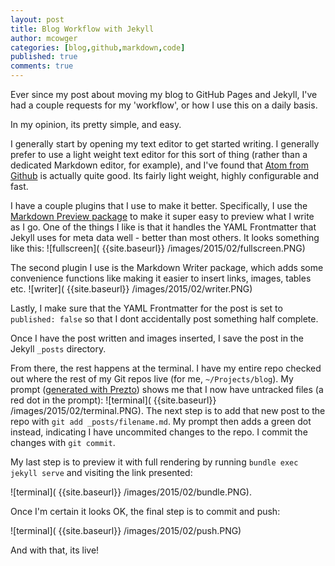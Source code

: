 ```yaml
---
layout: post
title: Blog Workflow with Jekyll
author: mcowger
categories: [blog,github,markdown,code]
published: true
comments: true
---
```


Ever since my post about moving my blog to GitHub Pages and Jekyll, I've had a couple requests for my 'workflow', or how I use this on a daily basis.

In my opinion, its pretty simple, and easy.

I generally start by opening my text editor to get started writing.  I generally prefer to use a light weight text editor for this sort of thing (rather than a dedicated Markdown editor, for example), and I've found that  [Atom from Github](https://atom.io/) is actually quite good.  Its fairly light weight, highly configurable and fast.

I have a couple plugins that I use to make it better.  Specifically, I use the [Markdown Preview package](https://github.com/atom/markdown-preview) to make it super easy to preview what I write as I go.  One of the things I like is that it handles the YAML Frontmatter that Jekyll uses for meta data well - better than most others.  It looks something like this:
![fullscreen]( {{site.baseurl}} /images/2015/02/fullscreen.PNG)

The second plugin I use is the Markdown Writer package, which adds some convenience functions like making it easier to insert links, images, tables etc.
![writer]( {{site.baseurl}} /images/2015/02/writer.PNG)

Lastly, I make sure that the YAML Frontmatter for the post is set to `published: false` so that I dont accidentally post something half complete.

Once I have the post written and images inserted, I save the post in the Jekyll `_posts` directory.  

From there, the rest happens at the terminal.  I have my entire repo checked out where the rest of my Git repos live (for me, `~/Projects/blog`).  My prompt ([generated with Prezto](https://github.com/sorin-ionescu/prezto)) shows me that I now have untracked files (a red dot in the prompt):
![terminal]( {{site.baseurl}} /images/2015/02/terminal.PNG).  The next step is to add that new post to the repo with `git add _posts/filename.md`.  My prompt then adds a green dot instead, indicating I have uncommited changes to the repo.  I commit the changes with `git commit`.

My last step is to preview it with full rendering by running `bundle exec jekyll serve` and visiting the link presented:

![terminal]( {{site.baseurl}} /images/2015/02/bundle.PNG).

Once I'm certain it looks OK, the final step is to commit and push:

![terminal]( {{site.baseurl}} /images/2015/02/push.PNG)

And with that, its live!
